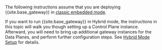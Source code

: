 <!-- Deployment Options section; used in all Enterprise installation topics - except k8s -->
The following instructions assume that you are deploying {{site.base_gateway}} in [classic embedded mode](/enterprise/{{include.kong_version}}/deployment/deployment-options).

If you want to run {{site.base_gateway}} in Hybrid mode, the instructions in this topic will walk you though setting up a Control Plane instance. Afterward, you will need to bring up additional gateway instances for the Data Planes, and perform further configuration steps. See [Hybrid Mode Setup](/enterprise/{{include.kong_version}}/deployment/hybrid-mode-setup) for details.
